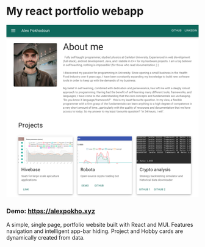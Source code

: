 # My react portfolio webapp

![Screenshot](screenshot.png)

### Demo: https://alexpokho.xyz

A simple, single page, portfolio website built with React and MUI. Features navigation and intelligent app-bar hiding. Project and Hobby cards are dynamically created from data. 